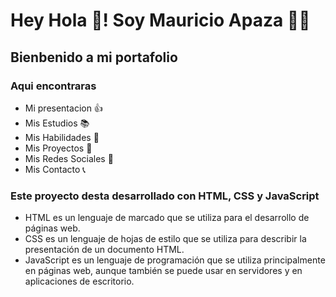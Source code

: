 # Hey Hola 👋! Soy Mauricio Apaza 👨‍💻

## Bienbenido a mi portafolio

### Aqui encontraras

- Mi presentacion 👍
- Mis Estudios 📚
- Mis Habilidades 📝
- Mis Proyectos 📂
- Mis Redes Sociales 📱
- Mis Contacto 📞

### Este proyecto desta desarrollado con HTML, CSS y JavaScript

- HTML es un lenguaje de marcado que se utiliza para el desarrollo de páginas web.
- CSS es un lenguaje de hojas de estilo que se utiliza para describir la presentación de un documento HTML.
- JavaScript es un lenguaje de programación que se utiliza principalmente en páginas web, aunque también se puede usar en servidores y en aplicaciones de escritorio.
